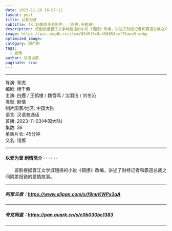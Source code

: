 ```yaml
---
date: 2023-11-20 16:07:12
layout: post
title: 以爱为营
subtitle: 4K.36集同步更新中..（白鹿.王鹤棣）
description: 该剧根据晋江文学城翘摇的小说《错撩》改编，讲述了财经记者和霸道总裁之间阴差阳错的爱情故事....
image: https://pic.imgdb.cn/item/6545f1c8c458853aef75aea5.webp
optimized_image: 
category: 国产剧
tags:
  - 剧情
author: 对酒当歌
paginate: true
---
```


---

导演: 郭虎  
编剧: 杨千紫  
主演: 白鹿 / 王鹤棣 / 魏哲鸣 / 沈羽洁 / 刘冬沁  
类型: 剧情  
制片国家/地区: 中国大陆  
语言: 汉语普通话  
首播: 2023-11-03(中国大陆)  
集数: 36  
单集片长: 45分钟  
又名: 错撩  

---

#### 以爱为营 剧情简介 · · · · · ·

　　该剧根据晋江文学城翘摇的小说《错撩》改编，讲述了财经记者和霸道总裁之间阴差阳错的爱情故事。

---

##### 阿里云盘：<https://www.alipan.com/s/f9mrKWPx3gA>

---

##### 夸克网盘：<https://pan.quark.cn/s/c0b030bc1383>

---
